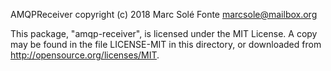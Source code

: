 AMQPReceiver copyright (c) 2018 Marc Solé Fonte <marcsole@mailbox.org>

This package, "amqp-receiver", is licensed under the MIT License. A copy may
be found in the file LICENSE-MIT in this directory, or downloaded from
http://opensource.org/licenses/MIT.
